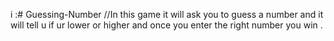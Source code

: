  i :# Guessing-Number
//In this game it will ask you to guess a number and it will tell u if ur lower  or higher and once you enter the right number you win .




